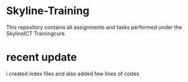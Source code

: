 # Skyline-Training
This repository contains all assignments and tasks performed under the SkylineICT Trainingcure

# recent update

i created index files and also added few lines of codes